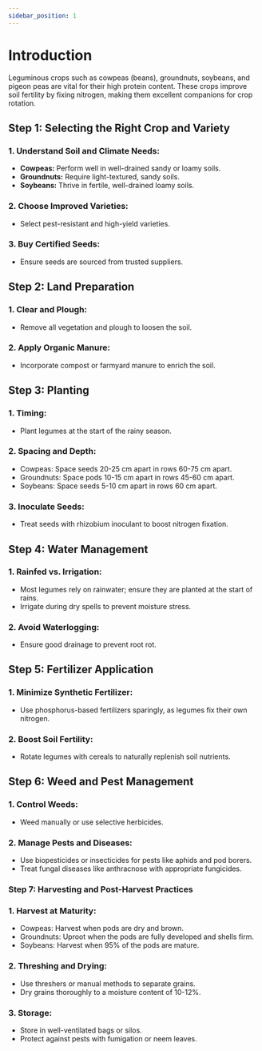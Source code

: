 ```yaml
---
sidebar_position: 1
---
```


# Introduction
Leguminous crops such as cowpeas (beans), groundnuts, soybeans, and pigeon peas are vital for their high protein content. These crops improve soil fertility by fixing nitrogen, making them excellent companions for crop rotation.

## Step 1: Selecting the Right Crop and Variety
### 1. Understand Soil and Climate Needs:

- **Cowpeas:** Perform well in well-drained sandy or loamy soils.
- **Groundnuts:** Require light-textured, sandy soils.
- **Soybeans:** Thrive in fertile, well-drained loamy soils.

### 2. Choose Improved Varieties:
- Select pest-resistant and high-yield varieties.

### 3. Buy Certified Seeds:
- Ensure seeds are sourced from trusted suppliers.

## Step 2: Land Preparation
### 1. Clear and Plough:
- Remove all vegetation and plough to loosen the soil.

### 2. Apply Organic Manure:
- Incorporate compost or farmyard manure to enrich the soil.

## Step 3: Planting
### 1. Timing:
- Plant legumes at the start of the rainy season.

### 2. Spacing and Depth:
- Cowpeas: Space seeds 20-25 cm apart in rows 60-75 cm apart.
- Groundnuts: Space pods 10-15 cm apart in rows 45-60 cm apart.
- Soybeans: Space seeds 5-10 cm apart in rows 60 cm apart.

### 3. Inoculate Seeds: 
- Treat seeds with rhizobium inoculant to boost nitrogen fixation.

## Step 4: Water Management
### 1. Rainfed vs. Irrigation:
- Most legumes rely on rainwater; ensure they are planted at the start of rains.
- Irrigate during dry spells to prevent moisture stress.

### 2. Avoid Waterlogging:
- Ensure good drainage to prevent root rot.

## Step 5: Fertilizer Application
### 1. Minimize Synthetic Fertilizer:
- Use phosphorus-based fertilizers sparingly, as legumes fix their own nitrogen.

### 2. Boost Soil Fertility:
- Rotate legumes with cereals to naturally replenish soil nutrients.

## Step 6: Weed and Pest Management
### 1. Control Weeds:
- Weed manually or use selective herbicides.

### 2. Manage Pests and Diseases:
- Use biopesticides or insecticides for pests like aphids and pod borers.
- Treat fungal diseases like anthracnose with appropriate fungicides.

### Step 7: Harvesting and Post-Harvest Practices
### 1. Harvest at Maturity:

- Cowpeas: Harvest when pods are dry and brown.
- Groundnuts: Uproot when the pods are fully developed and shells firm.
- Soybeans: Harvest when 95% of the pods are mature.

### 2. Threshing and Drying:
- Use threshers or manual methods to separate grains.
- Dry grains thoroughly to a moisture content of 10-12%.

### 3. Storage:
- Store in well-ventilated bags or silos.
- Protect against pests with fumigation or neem leaves.

